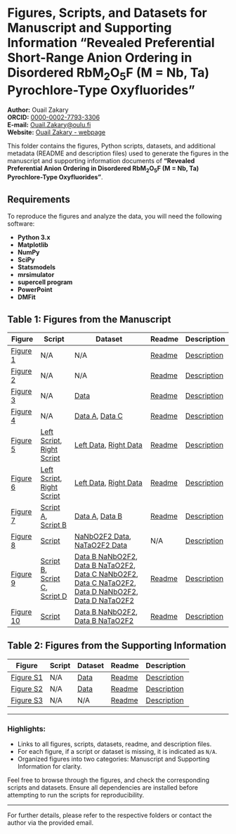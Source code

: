 # Figures, Scripts, and Datasets for Manuscript and Supporting Information “Revealed Preferential Short-Range Anion Ordering in Disordered RbM<sub>2</sub>O<sub>5</sub>F (M = Nb, Ta) Pyrochlore-Type Oxyfluorides”
**Author:** Ouail Zakary  
**ORCID:** [0000-0002-7793-3306](https://orcid.org/0000-0002-7793-3306)  
**E-mail:** [Ouail.Zakary@oulu.fi](mailto:Ouail.Zakary@oulu.fi)  
**Website:** [Ouail Zakary - webpage](https://cc.oulu.fi/~nmrwww/members/Ouail_Zakary.html)

This folder contains the figures, Python scripts, datasets, and additional metadata (README and description files) used to generate the figures in the manuscript and supporting information documents of **“Revealed Preferential Anion Ordering in Disordered RbM<sub>2</sub>O<sub>5</sub>F (M = Nb, Ta) Pyrochlore-Type Oxyfluorides”**.

## Requirements

To reproduce the figures and analyze the data, you will need the following software:
- **Python 3.x**
- **Matplotlib**
- **NumPy**
- **SciPy**
- **Statsmodels**
- **mrsimulator**
- **supercell program**
- **PowerPoint**
- **DMFit**

## Table 1: Figures from the Manuscript

| **Figure** | **Script** | **Dataset** | **Readme** | **Description** |
|------------|-------------|-------------|------------|-----------------|
| [Figure 1](./manuscript/figure_1.png) | N/A | N/A | [Readme](./manuscript/figure_1_readme.txt) | [Description](./manuscript/figure_1_description.txt) |
| [Figure 2](./manuscript/figure_2.png) | N/A | N/A | [Readme](./manuscript/figure_2_readme.txt) | [Description](./manuscript/figure_2_description.txt) |
| [Figure 3](./manuscript/figure_3.png) | N/A | [Data](./manuscript/figure_3_data.agr) | [Readme](./manuscript/figure_3_readme.txt) | [Description](./manuscript/figure_3_description.txt) |
| [Figure 4](./manuscript/figure_4.png) | N/A | [Data A](./manuscript/figure_4-a_data.agr), [Data C](./manuscript/figure_4-c_data.agr) | [Readme](./manuscript/figure_4_readme.txt) | [Description](./manuscript/figure_4_description.txt) |
| [Figure 5](./manuscript/figure_5.png) | [Left Script](./manuscript/figure_5-left_script.py), [Right Script](./manuscript/figure_5-right_script.py) | [Left Data](./manuscript/figure_5-left_data.txt), [Right Data](./manuscript/figure_5-right_data.txt) | [Readme](./manuscript/figure_5_readme.txt) | [Description](./manuscript/figure_5_description.txt) |
| [Figure 6](./manuscript/figure_6.png) | [Left Script](./manuscript/figure_6_left_script.py), [Right Script](./manuscript/figure_6_right_script.py) | [Left Data](./manuscript/figure_6_left_data.txt), [Right Data](./manuscript/figure_6_right_data.txt) | [Readme](./manuscript/figure_6_readme.txt) | [Description](./manuscript/figure_6_description.txt) |
| [Figure 7](./manuscript/figure_7.png) | [Script A](./manuscript/figure_7-a_script.py), [Script B](./manuscript/figure_7-b_script.py) | [Data A](./manuscript/figure_7-a_data/), [Data B](./manuscript/figure_7-b_data/) | [Readme](./manuscript/figure_7_readme.txt) | [Description](./manuscript/figure_7_description.txt) |
| [Figure 8](./manuscript/figure_8.png) | [Script](./manuscript/figure_8_script.py) | [NaNbO2F2 Data](./manuscript/figure_8_NaNbO2F2_data.txt), [NaTaO2F2 Data](./manuscript/figure_8_NaTaO2F2_data.txt) | N/A | [Description](./manuscript/figure_8_description.txt) |
| [Figure 9](./manuscript/figure_9.png) | [Script B](./manuscript/figure_9-b_script.py), [Script C](./manuscript/figure_9-c_script.py), [Script D](./manuscript/figure_9-d_script.py) | [Data B NaNbO2F2](./manuscript/figure_9-b_NaNbO2F2_data.txt), [Data B NaTaO2F2](./manuscript/figure_9-b_NaTaO2F2_data.txt), [Data C NaNbO2F2](./manuscript/figure_9-c_NaNbO2F2_data.txt), [Data C NaTaO2F2](./manuscript/figure_9-c_NaTaO2F2_data.txt), [Data D NaNbO2F2](./manuscript/figure_9-d_NaNbO2F2_data.txt), [Data D NaTaO2F2](./manuscript/figure_9-d_NaTaO2F2_data.txt) | [Readme](./manuscript/figure_9_readme.txt) | [Description](./manuscript/figure_9_description.txt) |
| [Figure 10](./manuscript/figure_10.png) | [Script](./manuscript/figure_10-b_script.py) | [Data B NaNbO2F2](./manuscript/figure_10-b_NaNbO2F2_data.txt), [Data B NaTaO2F2](./manuscript/figure_10-b_NaTaO2F2_data.txt) | [Readme](./manuscript/figure_10_readme.txt) | [Description](./manuscript/figure_10_description.txt) |

## Table 2: Figures from the Supporting Information

| **Figure** | **Script** | **Dataset** | **Readme** | **Description** |
|------------|------------|-------------|------------|-----------------|
| [Figure S1](./supporting_information/figure_S1.JPG) | N/A | [Data](./supporting_information/figure_S1_data_&_plot.JNB) | [Readme](./supporting_information/figure_S1_readme.txt) | [Description](./supporting_information/figure_S1_description.txt) |
| [Figure S2](./supporting_information/figure_S2.JPG) | N/A | [Data](./supporting_information/figure_S2_data_&_plot.JNB) | [Readme](./supporting_information/figure_S2_readme.txt) | [Description](./supporting_information/figure_S2_description.txt) |
| [Figure S3](./supporting_information/figure_S3.png) | N/A | N/A | [Readme](./supporting_information/figure_S3_readme.txt) | [Description](./supporting_information/figure_S3_description.txt) |

---

### Highlights:
- Links to all figures, scripts, datasets, readme, and description files.
- For each figure, if a script or dataset is missing, it is indicated as `N/A`.
- Organized figures into two categories: Manuscript and Supporting Information for clarity.

Feel free to browse through the figures, and check the corresponding scripts and datasets. Ensure all dependencies are installed before attempting to run the scripts for reproducibility.

---

For further details, please refer to the respective folders or contact the author via the provided email.
